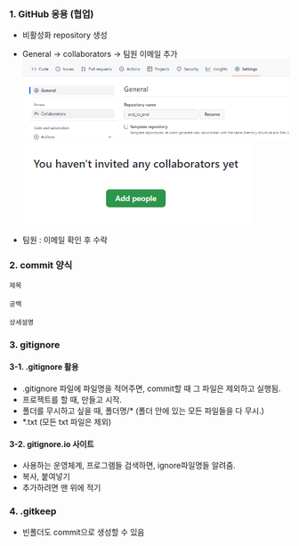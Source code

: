 ### 1. GitHub 응용 (협업)
- 비활성화 repository 생성
- General -> collaborators -> 팀원 이메일 추가
    ![](.\README.assets\collaborators_추가.png)
    ![](.\README.assets\collaborators_추가2.png)

- 팀원 : 이메일 확인 후 수락

### 2. commit 양식
    제목

    공백

    상세설명

### 3. gitignore
#### 3-1. .gitignore 활용
- .gitignore 파일에 파일명을 적어주면, commit할 때 그 파일은 제외하고 실행됨.
- 프로젝트를 할 때, 만들고 시작.
- 폴더를 무시하고 싶을 때, 폴더명/* (폴더 안에 있는 모든 파일들을 다 무시.)
- *.txt (모든 txt 파일은 제외)

#### 3-2. gitignore.io 사이트
- 사용하는 운영체계, 프로그램들 검색하면, ignore파일명들 알려줌.
- 복사, 붙여넣기
- 추가하려면 맨 위에 적기

### 4. .gitkeep
- 빈폴더도 commit으로 생성할 수 있음


